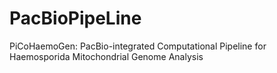 # PacBioPipeLine
PiCoHaemoGen: PacBio-integrated Computational Pipeline for Haemosporida Mitochondrial Genome Analysis

